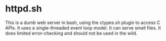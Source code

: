 httpd.sh
========

This is a dumb web server in bash, using the ctypes.sh plugin to access C APIs.
It uses a single-threaded event loop model.  It can serve small files.  It does
limited error-checking and should not be used in the wild.
